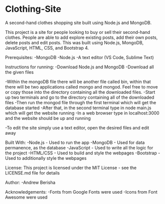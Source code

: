 # Clothing-Site
A second-hand clothes shopping site built using Node.js and MongoDB.

This project is a site for people looking to buy or sell their second-hand clothes. 
People are able to add explore existing posts, add their own posts, delete posts and edit posts.
This was built using Node.js, MongoDB, JavaScript, HTML, CSS, and Bootstrap 4. 

Prerequisites:
-MongoDB
-Node.js
-A text editor (VS Code, Sublime Text)


Instructions for running:
-Download Node.js and MongoDB 
-Download all the given files 

-Within the mongoDB file there will be another file called bin, within that there will be two applications called mongo and mongod. Feel free to move or copy those into the directory containing all the downloaded files.
-Start up two terminals and go to the directory containing all of the downloaded files
-Then run the mongod file through the first terminal which will get the database started 
-After that, in the second terminal type in node main.js which will get the website running 
-In a web browser type in localhost:3000 and the website should be up and running 

-To edit the site simply use a text editor, open the desired files and edit away

Built With:
-Node.js - Used to run the app
-MongoDB - Used for data permanence, as the database
-JavaScript - Used to write all the logic for the project
-HTML/CSS - Used to build and style the webpages
-Bootstrap - Used to additionally style the webpages

License:
This project is licensed under the MIT License - see the LICENSE.md file for details

Author:
-Andrew Berisha 

Acknowledgements:
-Fonts from Google Fonts were used 
-Icons from Font Awesome were used
